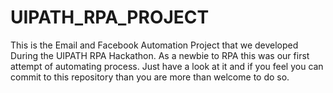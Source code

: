 # UIPATH_RPA_PROJECT

This is the Email and Facebook Automation Project that we developed During the UIPATH RPA Hackathon. As a newbie to RPA this was our first attempt of automating process. Just have a look at it and if you feel you can commit to this repository than you are more than welcome to do so. 
